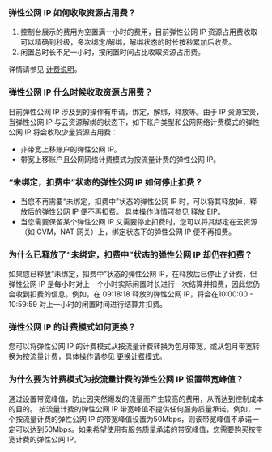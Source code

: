 ### 弹性公网 IP 如何收取资源占用费？
1. 控制台展示的费用为空置满一小时的费用，目前弹性公网 IP 资源占用费收取可以精确到秒级，多次绑定/解绑，解绑状态的时长按秒累加后收费。
2. 闲置总时长不足一小时，按闲置时间占比收取资源占用费。

详情请参见 [计费说明](https://cloud.tencent.com/document/product/1199/41692)。

### 弹性公网 IP 什么时候收取资源占用费？
目前弹性公网 IP 涉及到的操作有申请，绑定，解绑，释放等。由于 IP 资源宝贵，当弹性公网 IP 与云资源解绑的状态下，如下账户类型和公网网络计费模式的弹性公网 IP 将会收取少量资源占用费：
- 非带宽上移账户的弹性公网 IP。
- 带宽上移账户且公网网络计费模式为按流量计费的弹性公网 IP。

### “未绑定，扣费中”状态的弹性公网 IP 如何停止扣费？
- 当您不再需要“未绑定，扣费中”状态的弹性公网 IP 时，可以将其释放掉，释放后的弹性公网 IP 便不再扣费。
具体操作详情可参见 [释放 EIP](https://cloud.tencent.com/document/product/1199/41704)。
- 当您需要保留某个弹性公网 IP 又需要停止扣费时，您可以将其绑定在云资源（如 CVM，NAT 网关）上，绑定状态下的弹性公网 IP 便不再扣费。

### 为什么已释放了“未绑定，扣费中”状态的弹性公网 IP 却仍在扣费？
如果您已释放“未绑定，扣费中”状态的弹性公网 IP，在释放后已停止了计费，但弹性公网 IP 是每小时对上一个小时实际闲置时长进行一次结算并扣费，因此您仍会收到扣费的信息。例如，在 09:18:18 释放的弹性公网 IP，将会在10:00:00 - 10:59:59 对上一小时的闲置时间进行结算并扣费。

### 弹性公网 IP 的计费模式如何更换？
您可以将弹性公网 IP 的计费模式从按流量计费转换为包月带宽，或从包月带宽转换为按流量计费，具体操作请参见 [更换计费模式](https://cloud.tencent.com/document/product/1199/43137#.E6.9B.B4.E6.8D.A2.E8.AE.A1.E8.B4.B9.E6.A8.A1.E5.BC.8F)。

### 为什么要为计费模式为按流量计费的弹性公网 IP 设置带宽峰值？
通过设置带宽峰值，防止因突然爆发的流量而产生较高的费用，从而达到控制成本的目的。
按流量计费的弹性公网 IP 带宽峰值不提供任何服务质量承诺。例如，一个按流量计费的弹性公网 IP 的带宽峰值设置为50Mbps，则该带宽峰值不承诺一定可以达到50Mbps。如果希望使用有服务质量承诺的带宽峰值，您需要购买按带宽计费的弹性公网 IP。
